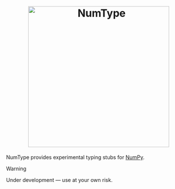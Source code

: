<h1 align="center">
    <img
        src="https://raw.githubusercontent.com/numpy/numtype/main/docs/img/logo-numtype.svg"
        width="384"
        alt="NumType"
    />
</h1>

NumType provides experimental typing stubs for <a href="https://github.com/numpy/numpy">NumPy</a>.

> [!WARNING]
> Under development — use at your own risk.
